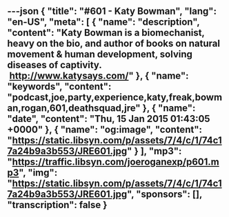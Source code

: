 ---json
{
  "title": "#601 - Katy Bowman",
  "lang": "en-US",
  "meta": [
    {
      "name": "description",
      "content": "Katy Bowman is a biomechanist, heavy on the bio, and author of books on natural movement & human development, solving diseases of captivity.  http://www.katysays.com/"
    },
    {
      "name": "keywords",
      "content": "podcast,joe,party,experience,katy,freak,bowman,rogan,601,deathsquad,jre"
    },
    {
      "name": "date",
      "content": "Thu, 15 Jan 2015 01:43:05 +0000"
    },
    {
      "name": "og:image",
      "content": "https://static.libsyn.com/p/assets/7/4/c/1/74c17a24b9a3b553/JRE601.jpg"
    }
  ],
  "mp3": "https://traffic.libsyn.com/joeroganexp/p601.mp3",
  "img": "https://static.libsyn.com/p/assets/7/4/c/1/74c17a24b9a3b553/JRE601.jpg",
  "sponsors": [],
  "transcription": false
}
---
<episode-header />

<timemark seconds="0" />

<transcribe-call-to-action />

<episode-footer />